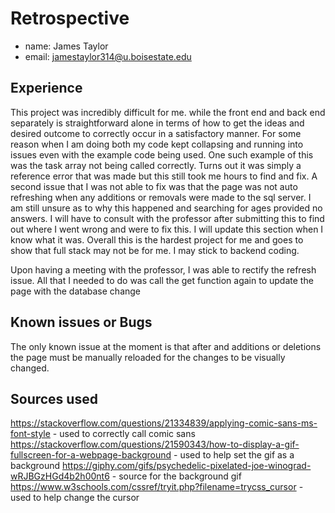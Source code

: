# Retrospective

- name: James Taylor
- email: jamestaylor314@u.boisestate.edu

## Experience

This project was incredibly difficult for me. while the front end and back end separately is straightforward alone in terms of how to get the ideas and desired outcome to correctly occur in a satisfactory manner. For some reason when I am doing both my code kept collapsing and running into issues even with the example code being used. One such example of this was the task array not being called correctly. Turns out it was simply a reference error that was made but this still took me hours to find and fix. A second issue that I was not able to fix was that the page was not auto refreshing when any additions or removals were made to the sql server. I am still unsure as to why this happened and searching for ages provided no answers. I will have to consult with the professor after submitting this to find out where I went wrong and were to fix this. I will update this section when I know what it was. Overall this is the hardest project for me and goes to show that full stack may not be for me. I may stick to backend coding.

Upon having a meeting with the professor, I was able to rectify the refresh issue. All that I needed to do was call the get function again to update the page with the database change

## Known issues or Bugs

The only known issue at the moment is that after and additions or deletions the page must be manually reloaded for the changes to be visually changed.

## Sources used

https://stackoverflow.com/questions/21334839/applying-comic-sans-ms-font-style - used to correctly call comic sans
https://stackoverflow.com/questions/21590343/how-to-display-a-gif-fullscreen-for-a-webpage-background - used to help set the gif as a background
https://giphy.com/gifs/psychedelic-pixelated-joe-winograd-wRJBGzHGd4b2h00nt6 - source for the background gif
https://www.w3schools.com/cssref/tryit.php?filename=trycss_cursor - used to help change the cursor
